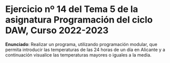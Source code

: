 # Ejercicio nº 14 del Tema 5 de la asignatura Programación del ciclo DAW, Curso 2022-2023
**Enunciado**: Realizar un programa, utilizando programación modular, que permita introducir las temperaturas de las 24 horas de un día en Alicante y a continuación visualice las temperaturas mayores o iguales a la media.